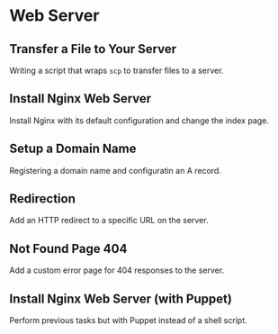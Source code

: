# Web Server

## Transfer a File to Your Server
Writing a script that wraps `scp` to transfer files to a server.

## Install Nginx Web Server
Install Nginx with its default configuration and change the index page.

## Setup a Domain Name
Registering a domain name and configuratin an A record.

## Redirection
Add an HTTP redirect to a specific URL on the server.

## Not Found Page 404
Add a custom error page for 404 responses to the server.

## Install Nginx Web Server (with Puppet)
Perform previous tasks but with Puppet instead of a shell script.
